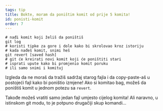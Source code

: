 ```yaml
---
tags: tip
title: Bokte, moram da poništim komit od prije 5 komita!
id: ponisti-komit
order: 7
---
```


```git
# nađi komit koji želiš da poništiš
git log
# koristi tipke za gore i dole kako bi skrolovao kroz istoriju
# kada nađeš komit, snimi heš
git revert [saved hash]
# git će kreirati novi komit koji će poništiti stari
# isprati upute kako bi promjenio komit poruku
# ili samo snimi i komituj
```

Izgleda da ne moraš da tražiš sadržaj starog fajla i da copy-paste-aš u postojeći fajl kako bi poništio izmjene! Ako si komitao bag, možeš da poništiš komit u jednom potezu sa `revert`.

Takođe možeš vratiti samo jedan fajl umjesto cijelog komita! Ali naravno, u istinskom git modu, to je potpuno drugačiji skup komandi...
